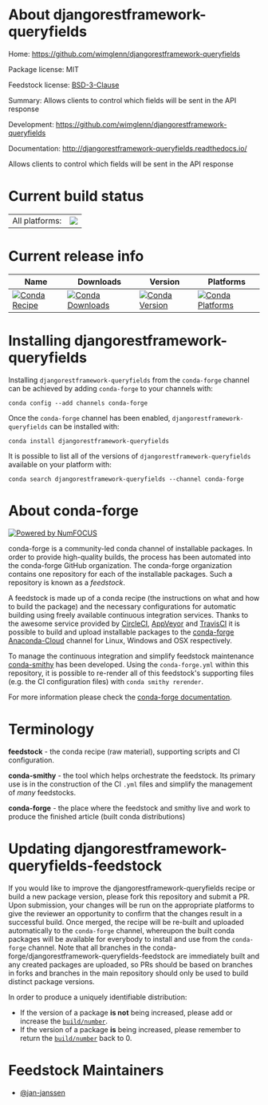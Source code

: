 About djangorestframework-queryfields
=====================================

Home: https://github.com/wimglenn/djangorestframework-queryfields

Package license: MIT

Feedstock license: [BSD-3-Clause](https://github.com/conda-forge/djangorestframework-queryfields-feedstock/blob/master/LICENSE.txt)

Summary: Allows clients to control which fields will be sent in the API response

Development: https://github.com/wimglenn/djangorestframework-queryfields

Documentation: http://djangorestframework-queryfields.readthedocs.io/

Allows clients to control which fields will be sent in the API
response


Current build status
====================


<table><tr><td>All platforms:</td>
    <td>
      <a href="https://dev.azure.com/conda-forge/feedstock-builds/_build/latest?definitionId=11262&branchName=master">
        <img src="https://dev.azure.com/conda-forge/feedstock-builds/_apis/build/status/djangorestframework-queryfields-feedstock?branchName=master">
      </a>
    </td>
  </tr>
</table>

Current release info
====================

| Name | Downloads | Version | Platforms |
| --- | --- | --- | --- |
| [![Conda Recipe](https://img.shields.io/badge/recipe-djangorestframework--queryfields-green.svg)](https://anaconda.org/conda-forge/djangorestframework-queryfields) | [![Conda Downloads](https://img.shields.io/conda/dn/conda-forge/djangorestframework-queryfields.svg)](https://anaconda.org/conda-forge/djangorestframework-queryfields) | [![Conda Version](https://img.shields.io/conda/vn/conda-forge/djangorestframework-queryfields.svg)](https://anaconda.org/conda-forge/djangorestframework-queryfields) | [![Conda Platforms](https://img.shields.io/conda/pn/conda-forge/djangorestframework-queryfields.svg)](https://anaconda.org/conda-forge/djangorestframework-queryfields) |

Installing djangorestframework-queryfields
==========================================

Installing `djangorestframework-queryfields` from the `conda-forge` channel can be achieved by adding `conda-forge` to your channels with:

```
conda config --add channels conda-forge
```

Once the `conda-forge` channel has been enabled, `djangorestframework-queryfields` can be installed with:

```
conda install djangorestframework-queryfields
```

It is possible to list all of the versions of `djangorestframework-queryfields` available on your platform with:

```
conda search djangorestframework-queryfields --channel conda-forge
```


About conda-forge
=================

[![Powered by NumFOCUS](https://img.shields.io/badge/powered%20by-NumFOCUS-orange.svg?style=flat&colorA=E1523D&colorB=007D8A)](http://numfocus.org)

conda-forge is a community-led conda channel of installable packages.
In order to provide high-quality builds, the process has been automated into the
conda-forge GitHub organization. The conda-forge organization contains one repository
for each of the installable packages. Such a repository is known as a *feedstock*.

A feedstock is made up of a conda recipe (the instructions on what and how to build
the package) and the necessary configurations for automatic building using freely
available continuous integration services. Thanks to the awesome service provided by
[CircleCI](https://circleci.com/), [AppVeyor](https://www.appveyor.com/)
and [TravisCI](https://travis-ci.com/) it is possible to build and upload installable
packages to the [conda-forge](https://anaconda.org/conda-forge)
[Anaconda-Cloud](https://anaconda.org/) channel for Linux, Windows and OSX respectively.

To manage the continuous integration and simplify feedstock maintenance
[conda-smithy](https://github.com/conda-forge/conda-smithy) has been developed.
Using the ``conda-forge.yml`` within this repository, it is possible to re-render all of
this feedstock's supporting files (e.g. the CI configuration files) with ``conda smithy rerender``.

For more information please check the [conda-forge documentation](https://conda-forge.org/docs/).

Terminology
===========

**feedstock** - the conda recipe (raw material), supporting scripts and CI configuration.

**conda-smithy** - the tool which helps orchestrate the feedstock.
                   Its primary use is in the construction of the CI ``.yml`` files
                   and simplify the management of *many* feedstocks.

**conda-forge** - the place where the feedstock and smithy live and work to
                  produce the finished article (built conda distributions)


Updating djangorestframework-queryfields-feedstock
==================================================

If you would like to improve the djangorestframework-queryfields recipe or build a new
package version, please fork this repository and submit a PR. Upon submission,
your changes will be run on the appropriate platforms to give the reviewer an
opportunity to confirm that the changes result in a successful build. Once
merged, the recipe will be re-built and uploaded automatically to the
`conda-forge` channel, whereupon the built conda packages will be available for
everybody to install and use from the `conda-forge` channel.
Note that all branches in the conda-forge/djangorestframework-queryfields-feedstock are
immediately built and any created packages are uploaded, so PRs should be based
on branches in forks and branches in the main repository should only be used to
build distinct package versions.

In order to produce a uniquely identifiable distribution:
 * If the version of a package **is not** being increased, please add or increase
   the [``build/number``](https://conda.io/docs/user-guide/tasks/build-packages/define-metadata.html#build-number-and-string).
 * If the version of a package **is** being increased, please remember to return
   the [``build/number``](https://conda.io/docs/user-guide/tasks/build-packages/define-metadata.html#build-number-and-string)
   back to 0.

Feedstock Maintainers
=====================

* [@jan-janssen](https://github.com/jan-janssen/)

